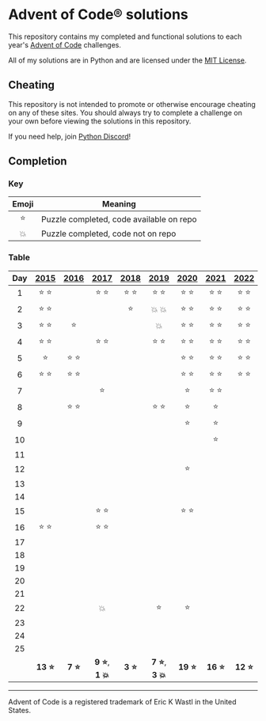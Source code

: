 # Advent of Code® solutions

This repository contains my completed and functional solutions to each year's
[Advent of Code](https://adventofcode.com/) challenges.

All of my solutions are in Python and are licensed under the
[MIT License](LICENSE).

## Cheating

This repository is not intended to promote or otherwise encourage cheating on
any of these sites. You should always try to complete a challenge on your own
before viewing the solutions in this repository.

If you need help, join [Python Discord](https://discord.gg/python)!

## Completion

### Key

| Emoji  | Meaning                                  |
| :----: | ---------------------------------------- |
| :star: | Puzzle completed, code available on repo |
| :boom: | Puzzle completed, code not on repo       |

### Table

|  Day  |    [2015]     |    [2016]     |         [2017]         |    [2018]     |         [2019]         |    [2020]     |    [2021]     |    [2022]     |    [2023]    |
| :---: | :-----------: | :-----------: | :--------------------: | :-----------: | :--------------------: | :-----------: | :-----------: | :-----------: | :----------: |
|   1   | :star: :star: |               |     :star: :star:      | :star: :star: |     :star: :star:      | :star: :star: | :star: :star: | :star: :star: |    :star:    |
|   2   | :star: :star: |               |                        |    :star:     |     :boom: :boom:      | :star: :star: | :star: :star: | :star: :star: |              |
|   3   | :star: :star: |    :star:     |                        |               |         :boom:         | :star: :star: | :star: :star: | :star: :star: |              |
|   4   | :star: :star: |               |     :star: :star:      |               |     :star: :star:      | :star: :star: | :star: :star: | :star: :star: |              |
|   5   |    :star:     | :star: :star: |                        |               |                        | :star: :star: | :star: :star: | :star: :star: |              |
|   6   | :star: :star: | :star: :star: |                        |               |                        | :star: :star: | :star: :star: | :star: :star: |              |
|   7   |               |               |         :star:         |               |                        |    :star:     | :star: :star: |               |              |
|   8   |               | :star: :star: |                        |               |     :star: :star:      |    :star:     |    :star:     |               |              |
|   9   |               |               |                        |               |                        |    :star:     |    :star:     |               |              |
|  10   |               |               |                        |               |                        |               |    :star:     |               |              |
|  11   |               |               |                        |               |                        |               |               |               |              |
|  12   |               |               |                        |               |                        |    :star:     |               |               |              |
|  13   |               |               |                        |               |                        |               |               |               |              |
|  14   |               |               |                        |               |                        |               |               |               |              |
|  15   |               |               |     :star: :star:      |               |                        | :star: :star: |               |               |              |
|  16   | :star: :star: |               |     :star: :star:      |               |                        |               |               |               |              |
|  17   |               |               |                        |               |                        |               |               |               |              |
|  18   |               |               |                        |               |                        |               |               |               |              |
|  19   |               |               |                        |               |                        |               |               |               |              |
|  20   |               |               |                        |               |                        |               |               |               |              |
|  21   |               |               |                        |               |                        |               |               |               |              |
|  22   |               |               |         :boom:         |               |         :star:         |    :star:     |               |               |              |
|  23   |               |               |                        |               |                        |               |               |               |              |
|  24   |               |               |                        |               |                        |               |               |               |              |
|  25   |               |               |                        |               |                        |               |               |               |              |
|       | **13 :star:** | **7 :star:**  | **9 :star:**, **1 :boom:** | **3 :star:**  | **7 :star:**, **3 :boom:** | **19 :star:** | **16 :star:** | **12 :star:** | **1 :star:** |

---

Advent of Code is a registered trademark of Eric K Wastl in the United States.

[2015]: https://adventofcode.com/2015
[2016]: https://adventofcode.com/2016
[2017]: https://adventofcode.com/2017
[2018]: https://adventofcode.com/2018
[2019]: https://adventofcode.com/2019
[2020]: https://adventofcode.com/2020
[2021]: https://adventofcode.com/2021
[2022]: https://adventofcode.com/2022
[2023]: https://adventofcode.com/2023
